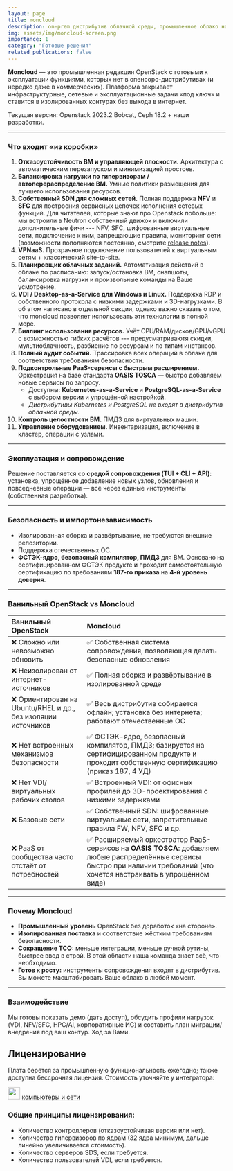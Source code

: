 ```yaml
---
layout: page
title: moncloud
description: on-prem дистрибутив облачной среды, промышленное облако на базе OpenStack
img: assets/img/moncloud-screen.png
importance: 1
category: "Готовые решения"
related_publications: false
---
```


**Moncloud** — это промышленная редакция OpenStack с готовыми к эксплуатации функциями, которых нет в опенсорс-дистрибутивах (и нередко даже в коммерческих). Платформа закрывает инфраструктурные, сетевые и эксплуатационные задачи «под ключ» и ставится в изолированных контурах без выхода в интернет.

Текущая версия: Openstack 2023.2 Bobcat, Ceph 18.2 + наши разработки.

---

### Что входит «из коробки»

1. **Отказоустойчивость ВМ и управляющей плоскости.** Архитектура с автоматическим перезапуском и минимизацией простоев.  
2. **Балансировка нагрузки по гипервизорам / автоперераспределение ВМ.** Умные политики размещения для лучшего использования ресурсов.  
3. **Собственный SDN для сложных сетей.** Полная поддержка **NFV** и **SFC** для построения сервисных цепочек исполнения сетевых функций. Для читателей, которые знают про Openstack побольше: мы встроили в Neutron собственный движок и включили дополнительные фичи --- NFV, SFC, шифрованные виртуальные сети, подключение к ним, запрещающие правила, мониторинг сети (возможности пополняются постоянно, смотрите <a href="https://docs.moncloud.ru/ru/release_notes/index.html">release notes</a>).
4. **VPNaaS.** Прозрачное подключение пользователей к виртуальным сетям + классический site-to-site.  
5. **Планировщик облачных заданий.** Автоматизация действий в облаке по расписанию: запуск/остановка ВМ, снапшоты, балансировка нагрузки и произвольные команды на Ваше усмотрение.  
6. **VDI / Desktop-as-a-Service для Windows и Linux.** Поддержка RDP и собственного протокола с низкими задержками и 3D-нагрузками. В об этом написано в отдельной секции, однако важно сказать о том, что moncloud позволяет использовать эти технологии в полной мере.  
7. **Биллинг использования ресурсов.** Учёт CPU/RAM/дисков/GPU/vGPU с возможностью гибких расчётов --- предусматриваютя скидки, мультиоблачность, разбиение по ресурсам и по типам инстансов.  
8. **Полный аудит событий.** Трассировка всех операций в облаке для соответствия требованиям безопасности. 
9. **Подконтрольные PaaS-сервисы с быстрым расширением.** Оркестрация на базе стандарта **OASIS TOSCA** — быстро добавляем новые сервисы по запросу.  
   - Доступны: **Kubernetes-as-a-Service** и **PostgreSQL-as-a-Service** с выбором версии и упрощённой настройкой.  
   - _Дистрибутивы Kubernetes и PostgreSQL не входят в дистрибутив облачной среды._
10. **Контроль целостности ВМ.** ПМДЗ для виртуальных машин.  
11. **Управление оборудованием.** Инвентаризация, включение в кластер, операции с узлами.

---

### Эксплуатация и сопровождение

Решение поставляется со **средой сопровождения (TUI + CLI + API)**: установка, упрощённое добавление новых узлов, обновления и повседневные операции — всё через единые инструменты (собственная разработка).

---

### Безопасность и импортонезависимость

- Изолированная сборка и развёртывание, не требуются внешние репозитории.  
- Поддержка отечественных ОС.  
- **ФСТЭК-ядро, безопасный компилятор, ПМДЗ** для ВМ. Основано на сертифицированном ФСТЭК продукте и проходит самостоятельную сертификацию по требованиям **187-го приказа** на **4-й уровень доверия**.

---

### Ванильный OpenStack vs Moncloud

| Ванильный OpenStack | Moncloud |
| :-- | :-- |
| ❌ Сложно или невозможно обновить | ✅ Собственная система сопровождения, позволяющая делать безопасные обновления |
| ❌ Неизолирован от интернет-источников | ✅ Полная сборка и развёртывание в изолированной среде |
| ❌ Ориентирован на Ubuntu/RHEL и др., без изоляции источников | ✅ Весь дистрибутив собирается офлайн; установка без интернета; работают отечественные ОС |
| ❌ Нет встроенных механизмов безопасности | ✅ ФСТЭК-ядро, безопасный компилятор, ПМДЗ; базируется на сертифицированном продукте и проходит собственную сертификацию (приказ 187, 4 УД) |
| ❌ Нет VDI/виртуальных рабочих столов | ✅ Встроенный VDI: от офисных профилей до 3D-проектирования с низкими задержками |
| ❌ Базовые сети | ✅ Собственный SDN: шифрованные виртуальные сети, запретительные правила FW, NFV, SFC и др. |
| ❌ PaaS от сообщества часто отстаёт от потребностей | ✅ Расширяемый оркестратор PaaS-сервисов на **OASIS TOSCA**: добавляем любые распределённые сервисы быстро при наличии требований (что хочется настраивать в упрощённом виде) |

---

### Почему Moncloud

- **Промышленный уровень** OpenStack без доработок «на стороне».  
- **Изолированная поставка** и соответствие жёстким требованиям безопасности.
- **Сокращение TCO:** меньше интеграции, меньше ручной рутины, быстрее ввод в строй. В этой области наша команда знает всё, что необходимо.
- **Готов к росту:** инструменты сопровождения входят в дистрибутив. Вы можете масштабировать Ваше облако в любой момент.

---

### Взаимодействие

Мы готовы показать демо (дать доступ), обсудить профили нагрузок (VDI, NFV/SFC, HPC/AI, корпоративные ИС) и составить план миграции/внедрения под ваш контур. Ход за Вами.

## Лицензирование

Плата берётся за промышленную функциональность ежегодно; также доступна бессрочная лицензия. Стоимость уточняйте у интегратора:

<img style="height: 2em" src="{{ '/assets/img/KiS_logo_symbol.png' | relative_url }}"> <a href="https://www.c-lan.ru/">компьютеры и сети</a>     

### Общие принципы лицензирования:
  - Количество контроллеров (отказоустойчивая версия или нет).
  - Количество гипервизоров по ядрам (32 ядра минимум, дальше линейно увеличивается стоимость).
  - Количество серверов SDS, если требуется.
  - Количество пользователей VDI, если требуется.